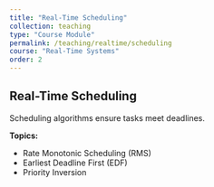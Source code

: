 ```yaml
---
title: "Real-Time Scheduling"
collection: teaching
type: "Course Module"
permalink: /teaching/realtime/scheduling
course: "Real-Time Systems"
order: 2
---
```


## Real-Time Scheduling

Scheduling algorithms ensure tasks meet deadlines.

**Topics:**
- Rate Monotonic Scheduling (RMS)
- Earliest Deadline First (EDF)
- Priority Inversion
